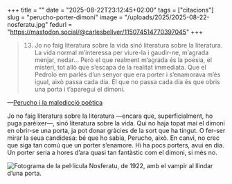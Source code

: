 +++
title = ""
date = "2025-08-22T23:12:45+02:00"
tags = ["citacions"]
slug = "perucho-porter-dimoni"
image = "/uploads/2025/2025-08-22-nosferatu.jpg"
fedurl = "https://mastodon.social/@carlesbellver/115074514770397045"
+++

> 13. Jo no faig literatura sobre la vida sinó literatura sobre la literatura. La vida normal m’interessa per viure-la i gaudir-ne, m’agrada menjar, nedar… Però el que realment m’agrada és la poesia, el misteri, tot allò que s’escapa de la realitat immediata. Que el Pedrolo em parlés d’un senyor que era porter i s’enamorava m’és igual, això passa cada dia. El que no passa cada dia és que obris una porta i t’aparegui el dimoni.

—[Perucho i la maledicció poètica](https://www.catorze.cat/lectura/perucho-i-la-malediccio-poetica_141673_102.html)

Jo no faig literatura sobre la literatura —encara que, superficialment, ho puga parèixer—, sinó literatura sobre la vida. Qui no haja topat mai el dimoni en obrir-se una porta, ja pot donar gràcies de la sort que ha tingut. O fer-ser mirar la seua candidesa: bé que ho sabia, Perucho, això. En canvi, no crec que siga tan comú que un porter s’enamore. Hi ha pocs porters, avui en dia. Un porter seria a hores d’ara quasi tan fantàstic com el dimoni, si més no.

<img src="/uploads/2025/2025-08-22-nosferatu.jpg" alt="Fotograma de la pel·lícula Nosferatu, de 1922, amb el vampir al llindar d’una porta.">
